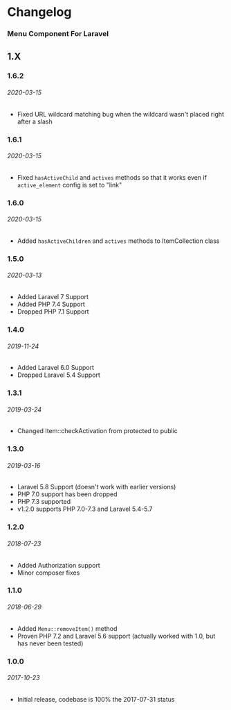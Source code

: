 # Changelog

### Menu Component For Laravel

## 1.X

### 1.6.2
###### 2020-03-15

- Fixed URL wildcard matching bug when the wildcard wasn't placed right after a slash

### 1.6.1
###### 2020-03-15

- Fixed `hasActiveChild` and `actives` methods so that it works even if `active_element` config is set to "link"

### 1.6.0
###### 2020-03-15

- Added `hasActiveChildren` and `actives` methods to ItemCollection class

### 1.5.0
###### 2020-03-13

- Added Laravel 7 Support
- Added PHP 7.4 Support
- Dropped PHP 7.1 Support

### 1.4.0
###### 2019-11-24

- Added Laravel 6.0 Support
- Dropped Laravel 5.4 Support

### 1.3.1
###### 2019-03-24

- Changed Item::checkActivation from protected to public

### 1.3.0
###### 2019-03-16

- Laravel 5.8 Support (doesn't work with earlier versions)
- PHP 7.0 support has been dropped
- PHP 7.3 supported
- v1.2.0 supports PHP 7.0-7.3 and Laravel 5.4-5.7

### 1.2.0
###### 2018-07-23

- Added Authorization support
- Minor composer fixes

### 1.1.0
###### 2018-06-29

- Added `Menu::removeItem()` method
- Proven PHP 7.2 and Laravel 5.6 support (actually worked with 1.0, but has never been tested)

### 1.0.0
###### 2017-10-23

- Initial release, codebase is 100% the 2017-07-31 status
